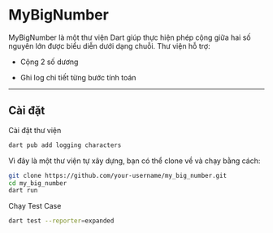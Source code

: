 # MyBigNumber

MyBigNumber là một thư viện Dart giúp thực hiện phép cộng giữa hai số nguyên lớn được biểu diễn dưới dạng chuỗi. Thư viện hỗ trợ:

+ Cộng 2 số dương  

+  Ghi log chi tiết từng bước tính toán

---

##  Cài đặt
Cài đặt thư viện
```bash
dart pub add logging characters
```

Vì đây là một thư viện tự xây dựng, bạn có thể clone về và chạy bằng cách:

```bash
git clone https://github.com/your-username/my_big_number.git
cd my_big_number
dart run
```
Chạy Test Case
```bash
dart test --reporter=expanded
```


